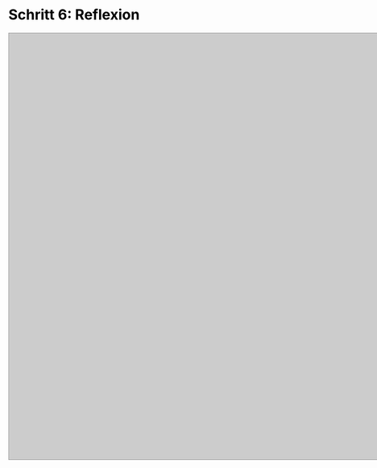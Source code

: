 <h1 style="color:#000000">Schritt 6: Reflexion</h1>



<!DOCTYPE html>
<html>
<head>
<style>
div#memory_board{
    background:#CCC;
    border:#999 1px solid;
    width:800px;
    height:800px;
    padding:24px;
    margin:0px auto;
}
div#memory_board > div{
    background: url(tile_bg.jpg) no-repeat;
    border:#000 1px solid;
    width:71px;
    height:71px;
    float:left;
    margin:10px;
    padding:20px;
    font-size:20px;
    cursor:pointer;
    text-align:middle;
}
</style>
<script>
var memory_array = ['traffic','traffic','units','Einheiten','query','Anfrage/Abfrage','request','Zugriff','compile','übersetzen','enable','aktivieren','random','zufällig','result','Ergebnis','drive','Laufwerk','amount','Betrag','alter','ver&auml;ndern','equal','gleich','valid','gültig','value','Wert','array','Anordnung/Feld','successor','Nachfolger','carrier','Träger','assign','zuweisen'];
var memory_values = [];
var memory_tile_ids = [];
var tiles_flipped = 0;
Array.prototype.memory_tile_shuffle = function(){
    var i = this.length, j, temp;
    while(--i > 0){
        j = Math.floor(Math.random() * (i+1));
        temp = this[j];
        this[j] = this[I];
        this[I] = temp;
    }
}[/I][/I]
function newBoard(){
    tiles_flipped = 0;
    var output = '';
    memory_array.memory_tile_shuffle();
    for(var i = 0; i < memory_array.length; i++){
        output += '<div id="tile_'+i+'" onclick="memoryFlipTile(this,\''+memory_array+'\')"></div>';
    }
    document.getElementById('memory_board').innerHTML = output;
}
function memoryFlipTile(tile,val){
    if(tile.innerHTML == "" && memory_values.length < 2){
        tile.style.background = '#FFF';
        tile.innerHTML = val;
        if(memory_values.length == 0){
            memory_values.push(val);
            memory_tile_ids.push(tile.id);
        } else if(memory_values.length == 1){
            memory_values.push(val);
            memory_tile_ids.push(tile.id);
            if(memory_values[0] == memory_values[1]){
                tiles_flipped += 2;
                // Clear both arrays
                memory_values = [];
                memory_tile_ids = [];
                // Check to see if the whole board is cleared
                if(tiles_flipped == memory_array.length){
                    alert("Super! Du hast das Memory gelöst! %0A%0ANeues Spiel?");
                    document.getElementById('memory_board').innerHTML = "";
                    newBoard();
                }
            } else {
                function flip2Back(){
                   // Flip the 2 tiles back over
                   var tile_1 = document.getElementById(memory_tile_ids[0]);
                   var tile_2 = document.getElementById(memory_tile_ids[1]);
                   tile_1.style.background = 'url(tile_bg.jpg) no-repeat';
                   tile_1.innerHTML = "";
                   tile_2.style.background = 'url(tile_bg.jpg) no-repeat';
                   tile_2.innerHTML = "";
                   // Clear both arrays
                   memory_values = [];
                   memory_tile_ids = [];
                }
                setTimeout(flip2Back, 700);
            }
        }
    }
}
</script>
</head>
<body>
<div id="memory_board"></div>
<script>newBoard();</script>
</body>
</html>

 
